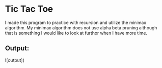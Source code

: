 # Tic Tac Toe

I made this program to practice with recursion and utilize the minimax algorithm. My minimax algorithm does not use alpha beta pruning although that is something I would like to look at furthor when I have more time.

## Output:

![output](

